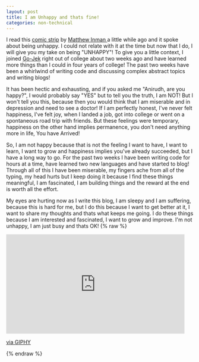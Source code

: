 ```yaml
---
layout: post
title: I am Unhappy and thats fine!
categories: non-technical
---
```

I read this <a href="http://theoatmeal.com/comics/unhappy">comic strip</a> by <a href="http://theoatmeal.com"> Matthew Inman </a> a little while ago and it spoke about being unhappy. I could not relate with it at the time but now that I do, I will give you my take on being "UNHAPPY"!
To give you a little context, I joined <a href="http://gojekengineering.com/">Go-Jek</a> right out of college about two weeks ago and have learned more things than I could in four years of college! The past two weeks have been a whirlwind of writing code and discussing complex abstract topics and writing blogs!

It has been hectic and exhausting, and if you asked me "Anirudh, are you happy?", I would probably say "YES" but to tell you the truth, I am NOT!
But I won't tell you this, because then you would think that I am miserable and in depression and need to see a doctor! If I am perfectly honest, I've never felt happiness, I've felt joy, when I landed a job, got into college or went on a spontaneous road trip with friends. But these feelings were temporary, happiness on the other hand implies permanence, you don't need anything more in life, You have Arrived!

So, I am not happy because that is not the feeling I want to have, I want to learn, I want to grow and happiness implies you've already succeeded, but I have a long way to go. For the past two weeks I have been writing code for hours at a time, have learned two new languages and have started to blog! Through all of this I have been miserable, my fingers ache from all of the typing, my head hurts but I keep doing it because I find these things meaningful, I am fascinated, I am building things and the reward at the end is worth all the effort.

My eyes are hurting now as I write this blog, I am sleepy and I am suffering, because this is hard for me, but I do this because I want to get better at it, I want to share my thoughts and thats what keeps me going. I do these things because I am interested and fascinated, I want to grow and improve. I'm not unhappy, I am just busy and thats OK!
{% raw %}
<iframe src="https://giphy.com/embed/Ebys71phzQQx2" width="480" height="267" frameBorder="0" class="giphy-embed" allowFullScreen></iframe><p><a href="https://giphy.com/gifs/adventure-time-work-jake-the-dog-Ebys71phzQQx2">via GIPHY</a></p>
{% endraw %}
